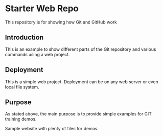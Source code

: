 # Starter Web Repo

This repository is for showing how Git and GitHub work

## Introduction

This is an example to show different parts of the Git repository and various commands using a web project.

## Deployment

This is a simple web project. Deployment can be on any web server or even local file system.

## Purpose

As stated above, the main purpose is to provide simple examples for GIT training demos.

Sample website with plenty of files for demos